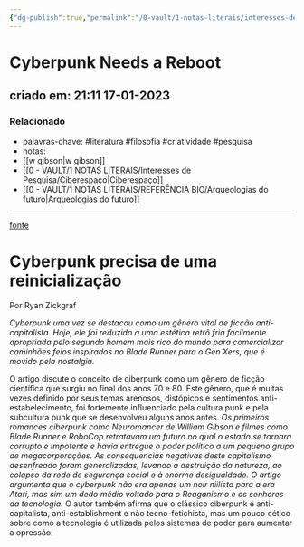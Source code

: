 ```yaml
---
{"dg-publish":true,"permalink":"/0-vault/1-notas-literais/interesses-de-pesquisa/cyberpunk-needs-a-reboot/","tags":["literatura","filosofia","criatividade","pesquisa"],"dgHomeLink":true,"dgShowLocalGraph":true,"dgShowFileTree":true,"dgEnableSearch":true,"noteIcon":""}
---
```


# Cyberpunk Needs a Reboot
## criado em: 21:11 17-01-2023

### Relacionado
- palavras-chave: #literatura #filosofia #criatividade #pesquisa 
- notas: 
- [[w gibson\|w gibson]]
- [[0 - VAULT/1 NOTAS LITERAIS/Interesses de Pesquisa/Ciberespaço\|Ciberespaço]]
- [[0 - VAULT/1 NOTAS LITERAIS/REFERÊNCIA BIO/Arqueologias do futuro\|Arqueologias do futuro]]
---
[fonte](https://jacobin.com.br/2022/07/cyberpunk-precisa-de-uma-reinicializacao/)

# Cyberpunk precisa de uma reinicialização

Por Ryan Zickgraf 

*Cyberpunk uma vez se destacou como um gênero vital de ficção anti-capitalista. Hoje, ele foi reduzido a uma estética retrô fria facilmente apropriada pelo segundo homem mais rico do mundo para comercializar caminhões feios inspirados no Blade Runner para o Gen Xers, que é movido pela nostalgia.*

O artigo discute o conceito de ciberpunk como um gênero de ficção científica que surgiu no final dos anos 70 e 80. Este gênero, que é muitas vezes definido por seus temas arenosos, distópicos e sentimentos anti-estabelecimento, foi fortemente influenciado pela cultura punk e pela subcultura punk que se desenvolveu alguns anos antes. *Os primeiros romances ciberpunk como Neuromancer de William Gibson e filmes como Blade Runner e RoboCop retratavam um futuro no qual o estado se tornara corrupto e impotente e havia entregue o poder político a um pequeno grupo de megacorporações. As consequencias negativas deste capitalismo desenfreado foram generalizadas, levando à destruição da natureza, ao colapso da rede de segurança social e à enorme desigualdade. O artigo argumenta que o cyberpunk não era apenas um noir niilista para a era Atari, mas sim um dedo médio voltado para o Reaganismo e os senhores da tecnologia.* O autor também afirma que o clássico ciberpunk é anti-capitalista, anti-establishment e não tecno-fetichista, mas um pouco cético sobre como a tecnologia é utilizada pelos sistemas de poder para aumentar a opressão.

